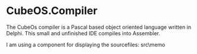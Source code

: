 # CubeOS.Compiler
The CubeOs compiler is a Pascal based object oriented language written in Delphi. This small and unfinished IDE compiles into Assembler.

I am using a component for displaying the sourcefiles: src\memo
